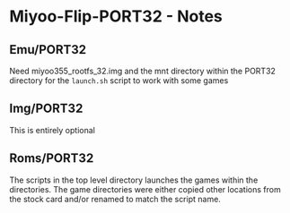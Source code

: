 # Miyoo-Flip-PORT32 - Notes

## Emu/PORT32
Need miyoo355_rootfs_32.img and the mnt directory within the PORT32 directory for the `launch.sh` script to work with some games

## Img/PORT32
This is entirely  optional

## Roms/PORT32
The scripts in the top level directory launches the games within the directories. The game directories were either copied other locations from the stock card and/or renamed to match the script name.
